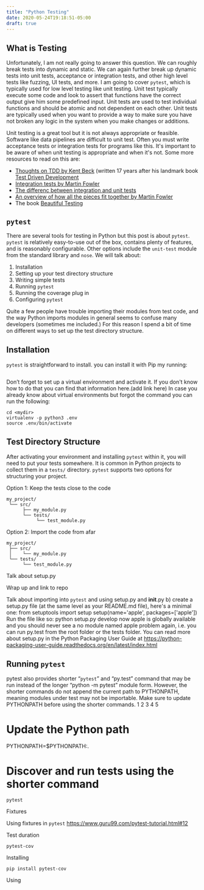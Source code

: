 ```yaml
---
title: "Python Testing"
date: 2020-05-24T19:18:51-05:00
draft: true
---
```


## What is Testing
Unfortunately, I am not really going to answer this question. We can roughly break tests into dynamic and static. We can again further break up dynamic tests into unit tests, acceptance or integration tests, and other high level tests like fuzzing, UI tests, and more. I am going to cover `pytest`, which is typically used for low level testing like unit testing. Unit test typically execute some code and look to assert that functions have the correct output give him some predefined input. Unit tests are used to test individual functions and should be atomic and not dependent on each other. Unit tests are typically used when you want to provide a way to make sure you have not broken any logic in the system when you make changes or additions.

 Unit testing is a great tool but it is not always appropriate or feasible. Software like data pipelines are difficult to unit test. Often you must write acceptance tests or integration tests for programs like this. It's important to be aware of when unit testing is appropriate and when it's not. Some more resources to read on this are:
- [Thoughts on TDD by Kent Beck](https://medium.com/@kentbeck_7670/programmer-test-principles-d01c064d7934) (written 17 years after his landmark book [Test Driven Development](https://www.amazon.com/Test-Driven-Development-Kent-Beck/dp/0321146530)
- [Integration tests by Martin Fowler](https://martinfowler.com/bliki/IntegrationTest.html)
- [The differenc between integration and unit tests](https://stackoverflow.com/questions/5357601/whats-the-difference-between-unit-tests-and-integration-tests)
- [An overview of how all the pieces fit together by Martin Fowler](https://martinfowler.com/articles/practical-test-pyramid.html)
- The book [Beautiful Testing](https://www.amazon.com/Beautiful-Testing-Professionals-Software-Practice/dp/0596159811)

## `pytest`
There are several tools for testing in Python but this post is about `pytest`. `pytest` is relatively easy-to-use out of the box, contains plenty of features, and is reasonably configurable. Other options include the `unit-test` module from the standard library and `nose`. We will talk about:
1. Installation 
2. Setting up your test directory structure
3. Writing simple tests
4. Running `pytest`
5. Running the coverage plug in
6. Configuring `pytest`

Quite a few people have trouble importing their modules from test code, and the way Python imports modules in general seems to confuse many developers (sometimes me included.) For this reason I spend a bit of time on different ways to set up the test directory structure.

## Installation

`pytest` is straightforward to install. you can install it with Pip my running:

```
```

Don’t forget to set up a virtual environment and activate it. If you don't know how to do that you can find that information here.(add link here)  In case you already know about virtual environments but forgot the command you can run the following:

```
cd <mydir>
virtualenv -p python3 .env
source .env/bin/activate
```

## Test Directory Structure

After activating your environment and installing `pytest` within it, you will need to put your tests somewhere. It is common in Python projects to collect them in a `tests/` directory. `pytest` supports two options for structuring your project.

Option 1: Keep the tests close to the code

```
my_project/    
 └── src/
      ├── my_module.py
      └── tests/
           └── test_module.py
```

Option 2: Import the code from afar

```
my_project/    
 ├── src/
 │    └── my_module.py
 └── tests/
      └── test_module.py
```

Talk about setup.py

Wrap up and link to repo

Talk about importing into `pytest` and using setup.py and __init__.py
b) create a setup.py file (at the same level as your README.md file), here's a minimal one:
from setuptools import setup
setup(name='apple', packages=['apple'])
Run the file like so:
python setup.py develop
now apple is globally available and you should never see a no module named apple problem again, i.e. you can run py.test from the root folder or the tests folder.
You can read more about setup.py in the Python Packaging User Guide at https://python-packaging-user-guide.readthedocs.org/en/latest/index.html
## Running `pytest`
pytest also provides shorter “`pytest`” and “py.test” command that may be run instead of the longer “python -m pytest” module form. However, the shorter commands do not append the current path to PYTHONPATH, meaning modules under test may not be importable. Make sure to update PYTHONPATH before using the shorter commands.
1
2
3
4
5
# Update the Python path
PYTHONPATH=$PYTHONPATH:.
 
# Discover and run tests using the shorter command
`pytest`


Fixtures

Using fixtures in `pytest`
https://www.guru99.com/pytest-tutorial.html#12


Test duration

`pytest-cov`

Installing 

```
pip install pytest-cov
```

Using



